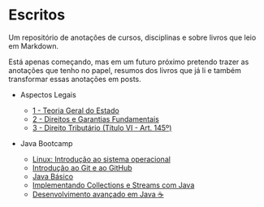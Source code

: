 # Escritos

Um repositório de anotações de cursos, disciplinas e sobre livros que leio em Markdown.     

Está apenas começando, mas em um futuro próximo pretendo trazer as anotações que tenho no papel, resumos dos livros que já li e também transformar essas anotações em posts.

- Aspectos Legais
  - [1 - Teoria Geral do Estado](./Aspectos%20Legais/notes/1%20-%20Teoria%20Geral%20do%20Estado.md)
  - [2 - Direitos e Garantias Fundamentais](./Aspectos%20Legais/notes/2%20-%20Direitos%20e%20Garantias%20Fundamentais.md)
  - [3 - Direito Tributário (Título VI - Art. 145º)](./Aspectos%20Legais/notes/3%20-%20Direito%20Tributário%20(Título%20VI%20-%20Art.%20145º)%20(3).md)

- Java Bootcamp
  - [Linux: Introdução ao sistema operacional](./Java%20Bootcamp/notes/Linux꞉%20Introdução%20ao%20sistema%20operacional.md)
  - [Introdução ao Git e ao GitHub](./Java%20Bootcamp/notes/Introdução%20ao%20Git%20e%20ao%20GitHub.md)
  - [Java Básico](./Java%20Bootcamp/notes/Java%20Básico꞉%20uma%20visão%20geral.md)
  - [Implementando Collections e Streams com Java](./Java%20Bootcamp/notes/Implementando%20Collections%20e%20Streams%20com%20Java.md)
  - [Desenvolvimento avançado em Java :coffee:](./Java%20Bootcamp/notes/Desenvolvimento%20avançado%20em%20Java.md)
  